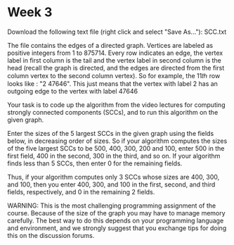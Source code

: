 # Week 3

Download the following text file (right click and select "Save As..."): SCC.txt

The file contains the edges of a directed graph. Vertices are labeled as positive integers from 1 to 875714.
Every row indicates an edge, the vertex label in first column is the tail and the vertex label in second column is the head
(recall the graph is directed, and the edges are directed from the first column vertex to the second column vertex).
So for example, the  11𝑡ℎ  row looks like : "2 47646". This just means that the vertex with label 2 has an outgoing edge to the vertex with label 47646

Your task is to code up the algorithm from the video lectures for computing strongly connected components (SCCs), and to run this algorithm on the given graph.

Enter the sizes of the 5 largest SCCs in the given graph using the fields below, in decreasing order of sizes. So if your
algorithm computes the sizes of the five largest SCCs to be 500, 400, 300, 200 and 100, enter 500 in the first field, 400 in
the second, 300 in the third, and so on. If your algorithm finds less than 5 SCCs, then enter 0 for the remaining fields.

Thus, if your algorithm computes only 3 SCCs whose sizes are 400, 300, and 100, then you enter 400, 300, and 100 in the first,
second, and third fields, respectively, and 0 in the remaining 2 fields.

WARNING: This is the most challenging programming assignment of the course. Because of the size of the graph you may have to manage
memory carefully. The best way to do this depends on your programming language and environment, and we strongly suggest that you
exchange tips for doing this on the discussion forums.